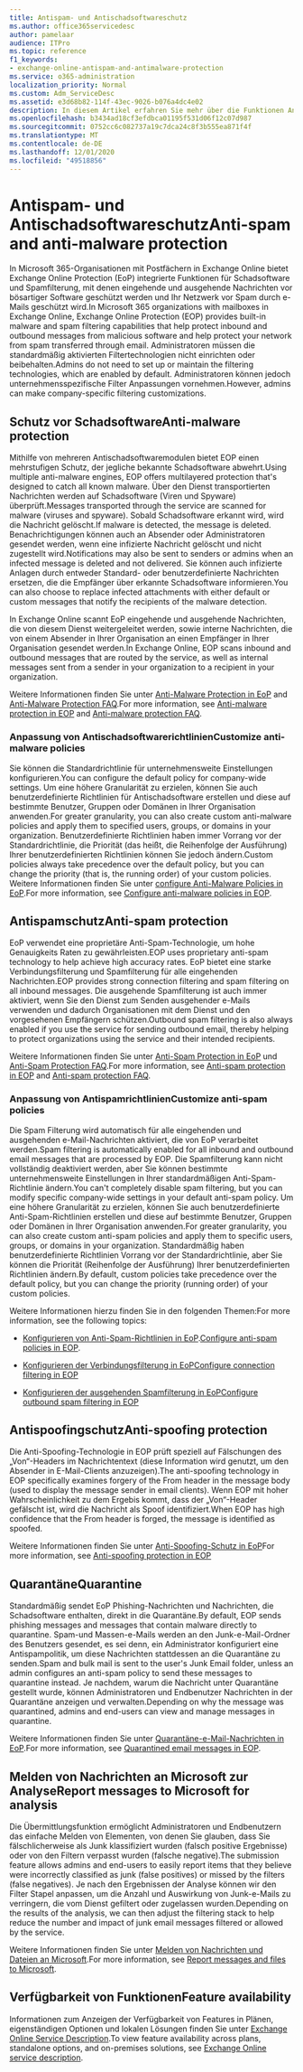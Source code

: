 ```yaml
---
title: Antispam- und Antischadsoftwareschutz
ms.author: office365servicedesc
author: pamelaar
audience: ITPro
ms.topic: reference
f1_keywords:
- exchange-online-antispam-and-antimalware-protection
ms.service: o365-administration
localization_priority: Normal
ms.custom: Adm_ServiceDesc
ms.assetid: e3d68b82-114f-43ec-9026-b076a4dc4e02
description: In diesem Artikel erfahren Sie mehr über die Funktionen Anti-Spam und Antischadsoftware, die in Microsoft 365-Organisationen mit Exchange Online-Postfächern zur Verfügung stehen.
ms.openlocfilehash: b3434ad18cf3efdbca01195f531d06f12c07d987
ms.sourcegitcommit: 0752cc6c082737a19c7dca24c8f3b555ea871f4f
ms.translationtype: MT
ms.contentlocale: de-DE
ms.lasthandoff: 12/01/2020
ms.locfileid: "49518856"
---
```

# <a name="anti-spam-and-anti-malware-protection"></a><span data-ttu-id="192a6-103">Antispam- und Antischadsoftwareschutz</span><span class="sxs-lookup"><span data-stu-id="192a6-103">Anti-spam and anti-malware protection</span></span>

<span data-ttu-id="192a6-104">In Microsoft 365-Organisationen mit Postfächern in Exchange Online bietet Exchange Online Protection (EoP) integrierte Funktionen für Schadsoftware und Spamfilterung, mit denen eingehende und ausgehende Nachrichten vor bösartiger Software geschützt werden und Ihr Netzwerk vor Spam durch e-Mails geschützt wird.</span><span class="sxs-lookup"><span data-stu-id="192a6-104">In Microsoft 365 organizations with mailboxes in Exchange Online, Exchange Online Protection (EOP) provides built-in malware and spam filtering capabilities that help protect inbound and outbound messages from malicious software and help protect your network from spam transferred through email.</span></span> <span data-ttu-id="192a6-105">Administratoren müssen die standardmäßig aktivierten Filtertechnologien nicht einrichten oder beibehalten.</span><span class="sxs-lookup"><span data-stu-id="192a6-105">Admins do not need to set up or maintain the filtering technologies, which are enabled by default.</span></span> <span data-ttu-id="192a6-106">Administratoren können jedoch unternehmensspezifische Filter Anpassungen vornehmen.</span><span class="sxs-lookup"><span data-stu-id="192a6-106">However, admins can make company-specific filtering customizations.</span></span>

## <a name="anti-malware-protection"></a><span data-ttu-id="192a6-107">Schutz vor Schadsoftware</span><span class="sxs-lookup"><span data-stu-id="192a6-107">Anti-malware protection</span></span>

<span data-ttu-id="192a6-108">Mithilfe von mehreren Antischadsoftwaremodulen bietet EOP einen mehrstufigen Schutz, der jegliche bekannte Schadsoftware abwehrt.</span><span class="sxs-lookup"><span data-stu-id="192a6-108">Using multiple anti-malware engines, EOP offers multilayered protection that's designed to catch all known malware.</span></span> <span data-ttu-id="192a6-109">Über den Dienst transportierten Nachrichten werden auf Schadsoftware (Viren und Spyware) überprüft.</span><span class="sxs-lookup"><span data-stu-id="192a6-109">Messages transported through the service are scanned for malware (viruses and spyware).</span></span> <span data-ttu-id="192a6-110">Sobald Schadsoftware erkannt wird, wird die Nachricht gelöscht.</span><span class="sxs-lookup"><span data-stu-id="192a6-110">If malware is detected, the message is deleted.</span></span> <span data-ttu-id="192a6-111">Benachrichtigungen können auch an Absender oder Administratoren gesendet werden, wenn eine infizierte Nachricht gelöscht und nicht zugestellt wird.</span><span class="sxs-lookup"><span data-stu-id="192a6-111">Notifications may also be sent to senders or admins when an infected message is deleted and not delivered.</span></span> <span data-ttu-id="192a6-112">Sie können auch infizierte Anlagen durch entweder Standard- oder benutzerdefinierte Nachrichten ersetzen, die die Empfänger über erkannte Schadsoftware informieren.</span><span class="sxs-lookup"><span data-stu-id="192a6-112">You can also choose to replace infected attachments with either default or custom messages that notify the recipients of the malware detection.</span></span>

<span data-ttu-id="192a6-113">In Exchange Online scannt EoP eingehende und ausgehende Nachrichten, die von diesem Dienst weitergeleitet werden, sowie interne Nachrichten, die von einem Absender in Ihrer Organisation an einen Empfänger in Ihrer Organisation gesendet werden.</span><span class="sxs-lookup"><span data-stu-id="192a6-113">In Exchange Online, EOP scans inbound and outbound messages that are routed by the service, as well as internal messages sent from a sender in your organization to a recipient in your organization.</span></span>

<span data-ttu-id="192a6-114">Weitere Informationen finden Sie unter [Anti-Malware Protection in EoP](https://docs.microsoft.com/microsoft-365/security/office-365-security/anti-malware-protection) and [Anti-Malware Protection FAQ](https://docs.microsoft.com/microsoft-365/security/office-365-security/anti-malware-protection-faq-eop).</span><span class="sxs-lookup"><span data-stu-id="192a6-114">For more information, see [Anti-malware protection in EOP](https://docs.microsoft.com/microsoft-365/security/office-365-security/anti-malware-protection) and [Anti-malware protection FAQ](https://docs.microsoft.com/microsoft-365/security/office-365-security/anti-malware-protection-faq-eop).</span></span>

### <a name="customize-anti-malware-policies"></a><span data-ttu-id="192a6-115">Anpassung von Antischadsoftwarerichtlinien</span><span class="sxs-lookup"><span data-stu-id="192a6-115">Customize anti-malware policies</span></span>

<span data-ttu-id="192a6-116">Sie können die Standardrichtlinie für unternehmensweite Einstellungen konfigurieren.</span><span class="sxs-lookup"><span data-stu-id="192a6-116">You can configure the default policy for company-wide settings.</span></span> <span data-ttu-id="192a6-117">Um eine höhere Granularität zu erzielen, können Sie auch benutzerdefinierte Richtlinien für Antischadsoftware erstellen und diese auf bestimmte Benutzer, Gruppen oder Domänen in Ihrer Organisation anwenden.</span><span class="sxs-lookup"><span data-stu-id="192a6-117">For greater granularity, you can also create custom anti-malware policies and apply them to specified users, groups, or domains in your organization.</span></span> <span data-ttu-id="192a6-118">Benutzerdefinierte Richtlinien haben immer Vorrang vor der Standardrichtlinie, die Priorität (das heißt, die Reihenfolge der Ausführung) Ihrer benutzerdefinierten Richtlinien können Sie jedoch ändern.</span><span class="sxs-lookup"><span data-stu-id="192a6-118">Custom policies always take precedence over the default policy, but you can change the priority (that is, the running order) of your custom policies.</span></span> <span data-ttu-id="192a6-119">Weitere Informationen finden Sie unter [configure Anti-Malware Policies in EoP](https://docs.microsoft.com/microsoft-365/security/office-365-security/configure-anti-malware-policies).</span><span class="sxs-lookup"><span data-stu-id="192a6-119">For more information, see [Configure anti-malware policies in EOP](https://docs.microsoft.com/microsoft-365/security/office-365-security/configure-anti-malware-policies).</span></span>

## <a name="anti-spam-protection"></a><span data-ttu-id="192a6-120">Antispamschutz</span><span class="sxs-lookup"><span data-stu-id="192a6-120">Anti-spam protection</span></span>

<span data-ttu-id="192a6-121">EoP verwendet eine proprietäre Anti-Spam-Technologie, um hohe Genauigkeits Raten zu gewährleisten.</span><span class="sxs-lookup"><span data-stu-id="192a6-121">EOP uses proprietary anti-spam technology to help achieve high accuracy rates.</span></span> <span data-ttu-id="192a6-122">EoP bietet eine starke Verbindungsfilterung und Spamfilterung für alle eingehenden Nachrichten.</span><span class="sxs-lookup"><span data-stu-id="192a6-122">EOP provides strong connection filtering and spam filtering on all inbound messages.</span></span> <span data-ttu-id="192a6-123">Die ausgehende Spamfilterung ist auch immer aktiviert, wenn Sie den Dienst zum Senden ausgehender e-Mails verwenden und dadurch Organisationen mit dem Dienst und den vorgesehenen Empfängern schützen.</span><span class="sxs-lookup"><span data-stu-id="192a6-123">Outbound spam filtering is also always enabled if you use the service for sending outbound email, thereby helping to protect organizations using the service and their intended recipients.</span></span>

<span data-ttu-id="192a6-124">Weitere Informationen finden Sie unter [Anti-Spam Protection in EoP](https://docs.microsoft.com/microsoft-365/security/office-365-security/anti-spam-protection) und [Anti-Spam Protection FAQ](https://docs.microsoft.com/microsoft-365/security/office-365-security/anti-spam-protection-faq).</span><span class="sxs-lookup"><span data-stu-id="192a6-124">For more information, see [Anti-spam protection in EOP](https://docs.microsoft.com/microsoft-365/security/office-365-security/anti-spam-protection) and [Anti-spam protection FAQ](https://docs.microsoft.com/microsoft-365/security/office-365-security/anti-spam-protection-faq).</span></span>

### <a name="customize-anti-spam-policies"></a><span data-ttu-id="192a6-125">Anpassung von Antispamrichtlinien</span><span class="sxs-lookup"><span data-stu-id="192a6-125">Customize anti-spam policies</span></span>

<span data-ttu-id="192a6-126">Die Spam Filterung wird automatisch für alle eingehenden und ausgehenden e-Mail-Nachrichten aktiviert, die von EoP verarbeitet werden.</span><span class="sxs-lookup"><span data-stu-id="192a6-126">Spam filtering is automatically enabled for all inbound and outbound email messages that are processed by EOP.</span></span> <span data-ttu-id="192a6-127">Die Spamfilterung kann nicht vollständig deaktiviert werden, aber Sie können bestimmte unternehmensweite Einstellungen in Ihrer standardmäßigen Anti-Spam-Richtlinie ändern.</span><span class="sxs-lookup"><span data-stu-id="192a6-127">You can't completely disable spam filtering, but you can modify specific company-wide settings in your default anti-spam policy.</span></span> <span data-ttu-id="192a6-128">Um eine höhere Granularität zu erzielen, können Sie auch benutzerdefinierte Anti-Spam-Richtlinien erstellen und diese auf bestimmte Benutzer, Gruppen oder Domänen in Ihrer Organisation anwenden.</span><span class="sxs-lookup"><span data-stu-id="192a6-128">For greater granularity, you can also create custom anti-spam policies and apply them to specific users, groups, or domains in your organization.</span></span> <span data-ttu-id="192a6-129">Standardmäßig haben benutzerdefinierte Richtlinien Vorrang vor der Standardrichtlinie, aber Sie können die Priorität (Reihenfolge der Ausführung) Ihrer benutzerdefinierten Richtlinien ändern.</span><span class="sxs-lookup"><span data-stu-id="192a6-129">By default, custom policies take precedence over the default policy, but you can change the priority (running order) of your custom policies.</span></span>

<span data-ttu-id="192a6-130">Weitere Informationen hierzu finden Sie in den folgenden Themen:</span><span class="sxs-lookup"><span data-stu-id="192a6-130">For more information, see the following topics:</span></span>

- <span data-ttu-id="192a6-131">[Konfigurieren von Anti-Spam-Richtlinien in EoP](https://docs.microsoft.com/microsoft-365/security/office-365-security/configure-your-spam-filter-policies).</span><span class="sxs-lookup"><span data-stu-id="192a6-131">[Configure anti-spam policies in EOP](https://docs.microsoft.com/microsoft-365/security/office-365-security/configure-your-spam-filter-policies).</span></span>

- [<span data-ttu-id="192a6-132">Konfigurieren der Verbindungsfilterung in EoP</span><span class="sxs-lookup"><span data-stu-id="192a6-132">Configure connection filtering in EOP</span></span>](https://docs.microsoft.com/microsoft-365/security/office-365-security/configure-the-connection-filter-policy)

- [<span data-ttu-id="192a6-133">Konfigurieren der ausgehenden Spamfilterung in EoP</span><span class="sxs-lookup"><span data-stu-id="192a6-133">Configure outbound spam filtering in EOP</span></span>](https://docs.microsoft.com/microsoft-365/security/office-365-security/configure-the-outbound-spam-policy)

## <a name="anti-spoofing-protection"></a><span data-ttu-id="192a6-134">Antispoofingschutz</span><span class="sxs-lookup"><span data-stu-id="192a6-134">Anti-spoofing protection</span></span>

<span data-ttu-id="192a6-135">Die Anti-Spoofing-Technologie in EOP prüft speziell auf Fälschungen des „Von“-Headers im Nachrichtentext (diese Information wird genutzt, um den Absender in E-Mail-Clients anzuzeigen).</span><span class="sxs-lookup"><span data-stu-id="192a6-135">The anti-spoofing technology in EOP specifically examines forgery of the From header in the message body (used to display the message sender in email clients).</span></span> <span data-ttu-id="192a6-136">Wenn EOP mit hoher Wahrscheinlichkeit zu dem Ergebis kommt, dass der „Von“-Header gefälscht ist, wird die Nachricht als Spoof identifiziert.</span><span class="sxs-lookup"><span data-stu-id="192a6-136">When EOP has high confidence that the From header is forged, the message is identified as spoofed.</span></span>

<span data-ttu-id="192a6-137">Weitere Informationen finden Sie unter [Anti-Spoofing-Schutz in EoP](https://docs.microsoft.com/microsoft-365/security/office-365-security/anti-spoofing-protection)</span><span class="sxs-lookup"><span data-stu-id="192a6-137">For more information, see [Anti-spoofing protection in EOP](https://docs.microsoft.com/microsoft-365/security/office-365-security/anti-spoofing-protection)</span></span>

## <a name="quarantine"></a><span data-ttu-id="192a6-138">Quarantäne</span><span class="sxs-lookup"><span data-stu-id="192a6-138">Quarantine</span></span>

<span data-ttu-id="192a6-139">Standardmäßig sendet EoP Phishing-Nachrichten und Nachrichten, die Schadsoftware enthalten, direkt in die Quarantäne.</span><span class="sxs-lookup"><span data-stu-id="192a6-139">By default, EOP sends phishing messages and messages that contain malware directly to quarantine.</span></span> <span data-ttu-id="192a6-140">Spam-und Massen-e-Mails werden an den Junk-e-Mail-Ordner des Benutzers gesendet, es sei denn, ein Administrator konfiguriert eine Antispampolitik, um diese Nachrichten stattdessen an die Quarantäne zu senden.</span><span class="sxs-lookup"><span data-stu-id="192a6-140">Spam and bulk mail is sent to the user's Junk Email folder, unless an admin configures an anti-spam policy to send these messages to quarantine instead.</span></span> <span data-ttu-id="192a6-141">Je nachdem, warum die Nachricht unter Quarantäne gestellt wurde, können Administratoren und Endbenutzer Nachrichten in der Quarantäne anzeigen und verwalten.</span><span class="sxs-lookup"><span data-stu-id="192a6-141">Depending on why the message was quarantined, admins and end-users can view and manage messages in quarantine.</span></span>

<span data-ttu-id="192a6-142">Weitere Informationen finden Sie unter [Quarantäne-e-Mail-Nachrichten in EoP](https://docs.microsoft.com/microsoft-365/security/office-365-security/quarantine-email-messages).</span><span class="sxs-lookup"><span data-stu-id="192a6-142">For more information, see [Quarantined email messages in EOP](https://docs.microsoft.com/microsoft-365/security/office-365-security/quarantine-email-messages).</span></span>

## <a name="report-messages-to-microsoft-for-analysis"></a><span data-ttu-id="192a6-143">Melden von Nachrichten an Microsoft zur Analyse</span><span class="sxs-lookup"><span data-stu-id="192a6-143">Report messages to Microsoft for analysis</span></span>

<span data-ttu-id="192a6-144">Die Übermittlungsfunktion ermöglicht Administratoren und Endbenutzern das einfache Melden von Elementen, von denen Sie glauben, dass Sie fälschlicherweise als Junk klassifiziert wurden (falsch positive Ergebnisse) oder von den Filtern verpasst wurden (falsche negative).</span><span class="sxs-lookup"><span data-stu-id="192a6-144">The submission feature allows admins and end-users to easily report items that they believe were incorrectly classified as junk (false positives) or missed by the filters (false negatives).</span></span> <span data-ttu-id="192a6-145">Je nach den Ergebnissen der Analyse können wir den Filter Stapel anpassen, um die Anzahl und Auswirkung von Junk-e-Mails zu verringern, die vom Dienst gefiltert oder zugelassen wurden.</span><span class="sxs-lookup"><span data-stu-id="192a6-145">Depending on the results of the analysis, we can then adjust the filtering stack to help reduce the number and impact of junk email messages filtered or allowed by the service.</span></span>

<span data-ttu-id="192a6-146">Weitere Informationen finden Sie unter [Melden von Nachrichten und Dateien an Microsoft](https://docs.microsoft.com/microsoft-365/security/office-365-security/report-junk-email-messages-to-microsoft).</span><span class="sxs-lookup"><span data-stu-id="192a6-146">For more information, see [Report messages and files to Microsoft](https://docs.microsoft.com/microsoft-365/security/office-365-security/report-junk-email-messages-to-microsoft).</span></span>

## <a name="feature-availability"></a><span data-ttu-id="192a6-147">Verfügbarkeit von Funktionen</span><span class="sxs-lookup"><span data-stu-id="192a6-147">Feature availability</span></span>

<span data-ttu-id="192a6-148">Informationen zum Anzeigen der Verfügbarkeit von Features in Plänen, eigenständigen Optionen und lokalen Lösungen finden Sie unter [Exchange Online Service Description](exchange-online-service-description.md).</span><span class="sxs-lookup"><span data-stu-id="192a6-148">To view feature availability across plans, standalone options, and on-premises solutions, see [Exchange Online service description](exchange-online-service-description.md).</span></span>
